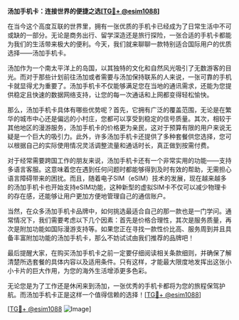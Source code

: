 **汤加手机卡：连接世界的便捷之选[[TG💪+ @esim1088](https://t.me/s/esim1088)]**

在当今这个高度互联的世界里，拥有一张优质的手机卡已经成为了日常生活中不可或缺的一部分。无论是商务出行、留学深造还是旅行探险，一张合适的手机卡都能为我们的生活带来极大的便利。今天，我们就来聊聊一款特别适合国际用户的优质选择——汤加手机卡。

汤加作为一个南太平洋上的岛国，以其独特的文化和自然风光吸引了无数游客的目光。而对于那些计划前往汤加或者需要与汤加保持联系的人来说，一张可靠的手机卡就显得尤为重要了。汤加手机卡不仅能够满足您在当地的通讯需求，还能为您提供稳定且快速的数据网络支持，让您的每一次通话和上网都变得轻松愉快。

那么，汤加手机卡具体有哪些优势呢？首先，它拥有广泛的覆盖范围，无论是在繁华的城市中心还是偏远的小村庄，您都可以享受到稳定的信号质量。其次，相较于其他地区的漫游服务，汤加手机卡的价格更为亲民，这对于预算有限的用户来说无疑是一个巨大的吸引力。此外，许多汤加手机卡还提供了多种套餐供您选择，您可以根据自己的实际使用情况灵活调整流量和通话时长，真正做到按需付费。

对于经常需要跨国工作的朋友来说，汤加手机卡还有一个非常实用的功能——支持多语言客服。这意味着您在遇到任何问题时都能够得到及时有效的帮助，无需担心语言障碍带来的困扰。而且，随着电子SIM（eSIM）技术的发展，现在越来越多的汤加手机卡也开始支持eSIM功能，这种新型的虚拟SIM卡不仅可以减少物理卡的存在感，还能够让用户更加方便地管理自己的通信账户。

当然，在众多汤加手机卡品牌中，如何挑选最适合自己的那一款也是一门学问。通常情况下，我们需要考虑以下几个因素：首先是价格合理性，其次是服务质量，再次是附加功能如国际漫游支持等。如果您正在寻找一款性价比高、服务周到并且具备丰富附加功能的汤加手机卡，那么不妨试试由我们推荐的品牌吧！

最后提醒大家，在购买汤加手机卡之前一定要仔细阅读相关条款细则，并确保了解清楚所选套餐的具体内容以及适用条件。只有这样，才能最大限度地发挥出这张小小卡片的巨大作用，为您的海外生活增添更多色彩。

无论您是为了工作还是休闲来到汤加，一张优秀的手机卡都将为您的旅程保驾护航。而汤加手机卡正是这样一个值得信赖的选择！[[TG💪+ @esim1088](https://t.me/s/esim1088)]

[[TG💪+ @esim1088](https://t.me/s/esim1088) ![Image](https://i.postimg.cc/4NQfJmqS/Snipaste-2025-05-13-00-14-12.png)]